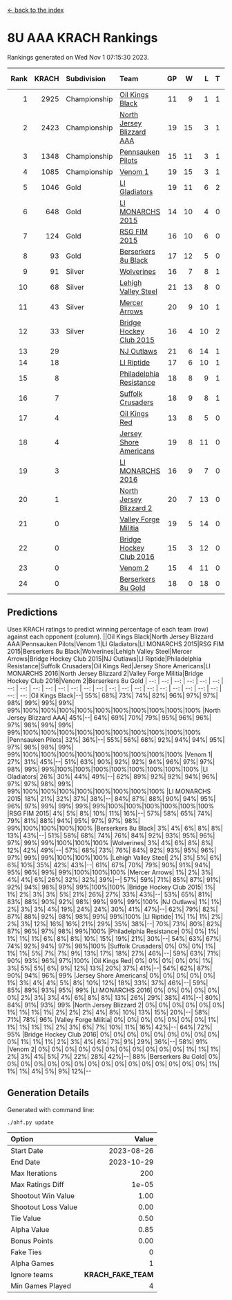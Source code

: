 [<- back to the index](readme.md)
# 8U AAA KRACH Rankings
Rankings generated on Wed Nov  1 07:15:30 2023.

Rank|KRACH|Subdivision|Team|GP|W|L|T|OTW|OTL|SoS|Exp Wins|Win Diff
---:|---:|:---|:---|---:|---:|---:|---:|---:|---:|---:|---:|---:
1|2925|Championship|[Oil Kings Black](https://gamesheetstats.com/seasons/3659/teams/140206/schedule)|11|9|1|1|1|0|589|10.3|-0.0
2|2423|Championship|[North Jersey Blizzard AAA](https://gamesheetstats.com/seasons/3659/teams/140205/schedule)|19|15|3|1|0|0|682|16.3|-0.0
3|1348|Championship|[Pennsauken Pilots](https://gamesheetstats.com/seasons/3659/teams/140208/schedule)|15|11|3|1|0|0|634|12.3|-0.0
4|1085|Championship|[Venom 1](https://gamesheetstats.com/seasons/3659/teams/140213/schedule)|19|15|3|1|1|1|548|16.3|-0.0
5|1046|Gold|[LI Gladiators](https://gamesheetstats.com/seasons/3659/teams/140201/schedule)|19|11|6|2|0|0|1137|12.8|-0.0
6|648|Gold|[LI MONARCHS 2015](https://gamesheetstats.com/seasons/3659/teams/140198/schedule)|14|10|4|0|0|0|584|10.8|-0.0
7|124|Gold|[RSG FIM 2015](https://gamesheetstats.com/seasons/3659/teams/140210/schedule)|16|10|6|0|0|1|443|10.8|-0.0
8|93|Gold|[Berserkers 8u Black](https://gamesheetstats.com/seasons/3659/teams/140192/schedule)|17|12|5|0|0|0|127|12.9|0.0
9|91|Silver|[Wolverines](https://gamesheetstats.com/seasons/3659/teams/140215/schedule)|16|7|8|1|0|0|646|8.3|-0.0
10|68|Silver|[Lehigh Valley Steel](https://gamesheetstats.com/seasons/3659/teams/140197/schedule)|21|13|8|0|1|0|416|13.9|0.0
11|43|Silver|[Mercer Arrows](https://gamesheetstats.com/seasons/3659/teams/140202/schedule)|20|9|10|1|2|0|409|10.4|0.0
12|33|Silver|[Bridge Hockey Club 2015](https://gamesheetstats.com/seasons/3659/teams/140194/schedule)|16|4|10|2|0|2|592|5.9|0.0
13|29||[NJ Outlaws](https://gamesheetstats.com/seasons/3659/teams/140203/schedule)|21|6|14|1|1|2|518|7.4|0.0
14|18||[LI Riptide](https://gamesheetstats.com/seasons/3659/teams/140200/schedule)|17|6|10|1|0|0|672|7.4|0.0
15|8||[Philadelphia Resistance](https://gamesheetstats.com/seasons/3659/teams/140209/schedule)|18|8|9|1|0|0|137|9.4|0.0
16|7||[Suffolk Crusaders](https://gamesheetstats.com/seasons/3659/teams/140211/schedule)|18|9|8|1|0|0|79|10.4|0.0
17|4||[Oil Kings Red](https://gamesheetstats.com/seasons/3659/teams/140207/schedule)|13|8|5|0|0|0|16|8.9|0.0
18|4||[Jersey Shore Americans](https://gamesheetstats.com/seasons/3659/teams/140196/schedule)|19|8|11|0|0|0|129|8.9|0.0
19|3||[LI MONARCHS 2016](https://gamesheetstats.com/seasons/3659/teams/140199/schedule)|16|9|7|0|1|0|14|9.9|0.0
20|1||[North Jersey Blizzard 2](https://gamesheetstats.com/seasons/3659/teams/140204/schedule)|20|7|13|0|1|1|19|7.9|0.0
21|0||[Valley Forge Militia](https://gamesheetstats.com/seasons/3659/teams/140212/schedule)|19|5|14|0|0|1|189|5.9|0.0
22|0||[Bridge Hockey Club 2016](https://gamesheetstats.com/seasons/3659/teams/140195/schedule)|15|3|12|0|0|0|12|3.9|0.0
23|0||[Venom 2](https://gamesheetstats.com/seasons/3659/teams/140214/schedule)|15|4|11|0|0|0|6|4.9|0.0
24|0||[Berserkers 8u Gold](https://gamesheetstats.com/seasons/3659/teams/140193/schedule)|18|0|18|0|0|0|9|0.9|0.0

## Predictions
Uses KRACH ratings to predict winning percentage of each team (row) against each opponent (column).
||Oil Kings Black|North Jersey Blizzard AAA|Pennsauken Pilots|Venom 1|LI Gladiators|LI MONARCHS 2015|RSG FIM 2015|Berserkers 8u Black|Wolverines|Lehigh Valley Steel|Mercer Arrows|Bridge Hockey Club 2015|NJ Outlaws|LI Riptide|Philadelphia Resistance|Suffolk Crusaders|Oil Kings Red|Jersey Shore Americans|LI MONARCHS 2016|North Jersey Blizzard 2|Valley Forge Militia|Bridge Hockey Club 2016|Venom 2|Berserkers 8u Gold
| --: | --: | --: | --: | --: | --: | --: | --: | --: | --: | --: | --: | --: | --: | --: | --: | --: | --: | --: | --: | --: | --: | --: | --: | --: 
|Oil Kings Black|--| 55%| 68%| 73%| 74%| 82%| 96%| 97%| 97%| 98%| 99%| 99%| 99%| 99%|100%|100%|100%|100%|100%|100%|100%|100%|100%|100%
|North Jersey Blizzard AAA| 45%|--| 64%| 69%| 70%| 79%| 95%| 96%| 96%| 97%| 98%| 99%| 99%| 99%|100%|100%|100%|100%|100%|100%|100%|100%|100%|100%
|Pennsauken Pilots| 32%| 36%|--| 55%| 56%| 68%| 92%| 94%| 94%| 95%| 97%| 98%| 98%| 99%| 99%|100%|100%|100%|100%|100%|100%|100%|100%|100%
|Venom 1| 27%| 31%| 45%|--| 51%| 63%| 90%| 92%| 92%| 94%| 96%| 97%| 97%| 98%| 99%| 99%|100%|100%|100%|100%|100%|100%|100%|100%
|LI Gladiators| 26%| 30%| 44%| 49%|--| 62%| 89%| 92%| 92%| 94%| 96%| 97%| 97%| 98%| 99%| 99%|100%|100%|100%|100%|100%|100%|100%|100%
|LI MONARCHS 2015| 18%| 21%| 32%| 37%| 38%|--| 84%| 87%| 88%| 90%| 94%| 95%| 96%| 97%| 99%| 99%| 99%| 99%|100%|100%|100%|100%|100%|100%
|RSG FIM 2015|  4%|  5%|  8%| 10%| 11%| 16%|--| 57%| 58%| 65%| 74%| 79%| 81%| 88%| 94%| 95%| 97%| 97%| 98%| 99%|100%|100%|100%|100%
|Berserkers 8u Black|  3%|  4%|  6%|  8%|  8%| 13%| 43%|--| 51%| 58%| 68%| 74%| 76%| 84%| 92%| 93%| 95%| 96%| 97%| 99%| 99%|100%|100%|100%
|Wolverines|  3%|  4%|  6%|  8%|  8%| 12%| 42%| 49%|--| 57%| 68%| 73%| 76%| 84%| 92%| 93%| 95%| 96%| 97%| 99%| 99%|100%|100%|100%
|Lehigh Valley Steel|  2%|  3%|  5%|  6%|  6%| 10%| 35%| 42%| 43%|--| 61%| 67%| 70%| 79%| 90%| 91%| 94%| 95%| 96%| 99%| 99%|100%|100%|100%
|Mercer Arrows|  1%|  2%|  3%|  4%|  4%|  6%| 26%| 32%| 32%| 39%|--| 57%| 59%| 71%| 85%| 87%| 91%| 92%| 94%| 98%| 99%| 99%|100%|100%
|Bridge Hockey Club 2015|  1%|  1%|  2%|  3%|  3%|  5%| 21%| 26%| 27%| 33%| 43%|--| 53%| 65%| 81%| 83%| 88%| 90%| 92%| 98%| 99%| 99%| 99%|100%
|NJ Outlaws|  1%|  1%|  2%|  3%|  3%|  4%| 19%| 24%| 24%| 30%| 41%| 47%|--| 62%| 79%| 82%| 87%| 88%| 92%| 98%| 98%| 99%| 99%|100%
|LI Riptide|  1%|  1%|  1%|  2%|  2%|  3%| 12%| 16%| 16%| 21%| 29%| 35%| 38%|--| 70%| 73%| 80%| 82%| 87%| 96%| 97%| 98%| 99%|100%
|Philadelphia Resistance|  0%|  0%|  1%|  1%|  1%|  1%|  6%|  8%|  8%| 10%| 15%| 19%| 21%| 30%|--| 54%| 63%| 67%| 74%| 92%| 94%| 97%| 98%|100%
|Suffolk Crusaders|  0%|  0%|  0%|  1%|  1%|  1%|  5%|  7%|  7%|  9%| 13%| 17%| 18%| 27%| 46%|--| 59%| 63%| 71%| 90%| 93%| 96%| 97%|100%
|Oil Kings Red|  0%|  0%|  0%|  0%|  0%|  1%|  3%|  5%|  5%|  6%|  9%| 12%| 13%| 20%| 37%| 41%|--| 54%| 62%| 87%| 90%| 94%| 96%| 99%
|Jersey Shore Americans|  0%|  0%|  0%|  0%|  0%|  1%|  3%|  4%|  4%|  5%|  8%| 10%| 12%| 18%| 33%| 37%| 46%|--| 59%| 85%| 89%| 93%| 95%| 99%
|LI MONARCHS 2016|  0%|  0%|  0%|  0%|  0%|  0%|  2%|  3%|  3%|  4%|  6%|  8%|  8%| 13%| 26%| 29%| 38%| 41%|--| 80%| 84%| 91%| 93%| 99%
|North Jersey Blizzard 2|  0%|  0%|  0%|  0%|  0%|  0%|  1%|  1%|  1%|  1%|  2%|  2%|  2%|  4%|  8%| 10%| 13%| 15%| 20%|--| 58%| 71%| 78%| 96%
|Valley Forge Militia|  0%|  0%|  0%|  0%|  0%|  0%|  0%|  1%|  1%|  1%|  1%|  1%|  2%|  3%|  6%|  7%| 10%| 11%| 16%| 42%|--| 64%| 72%| 95%
|Bridge Hockey Club 2016|  0%|  0%|  0%|  0%|  0%|  0%|  0%|  0%|  0%|  0%|  1%|  1%|  1%|  2%|  3%|  4%|  6%|  7%|  9%| 29%| 36%|--| 58%| 91%
|Venom 2|  0%|  0%|  0%|  0%|  0%|  0%|  0%|  0%|  0%|  0%|  0%|  1%|  1%|  1%|  2%|  3%|  4%|  5%|  7%| 22%| 28%| 42%|--| 88%
|Berserkers 8u Gold|  0%|  0%|  0%|  0%|  0%|  0%|  0%|  0%|  0%|  0%|  0%|  0%|  0%|  0%|  0%|  0%|  1%|  1%|  1%|  4%|  5%|  9%| 12%|--

## Generation Details

Generated with command line:
```
./ahf.py update
```

| Option | Value |
| :----- | ----: |
| Start Date | 2023-08-26 |
| End Date | 2023-10-29 |
| Max Iterations | 200 |
| Max Ratings Diff | 1e-05 |
| Shootout Win Value | 1.00 |
| Shootout Loss Value | 0.00 |
| Tie Value | 0.50 |
| Alpha Value | 0.85 |
| Bonus Points | 0.00 |
| Fake Ties | 0 |
| Alpha Games | 1 |
| Ignore teams | __KRACH_FAKE_TEAM__ |
| Min Games Played | 4 |

